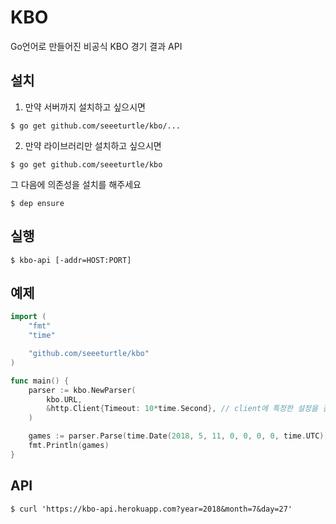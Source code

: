 # KBO

Go언어로 만들어진 비공식 KBO 경기 결과 API

## 설치

1. 만약 서버까지 설치하고 싶으시면
```
$ go get github.com/seeeturtle/kbo/...
```

2. 만약 라이브러리만 설치하고 싶으시면
```
$ go get github.com/seeeturtle/kbo
```

그 다음에 의존성을 설치를 해주세요
```
$ dep ensure
```

## 실행

```
$ kbo-api [-addr=HOST:PORT]
```

## 예제

```go
import (
    "fmt"
    "time"

    "github.com/seeeturtle/kbo"
)

func main() {
    parser := kbo.NewParser(
        kbo.URL,
        &http.Client{Timeout: 10*time.Second}, // client에 특정한 설정을 걸 수 있습니다.
    )

    games := parser.Parse(time.Date(2018, 5, 11, 0, 0, 0, 0, time.UTC))
    fmt.Println(games)
}
```

## API

```
$ curl 'https://kbo-api.herokuapp.com?year=2018&month=7&day=27'
```
